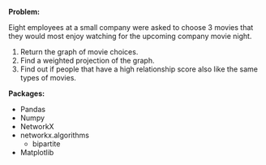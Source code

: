 **Problem:** 

Eight employees at a small company were asked to choose 3 movies that they would most enjoy watching for the upcoming company movie night.
  1. Return the graph of movie choices.
  2. Find a weighted projection of the graph.
  3. Find out if people that have a high relationship score also like the same types of movies.


**Packages:**
  * Pandas
  * Numpy
  * NetworkX
  * networkx.algorithms
    * bipartite
  * Matplotlib
